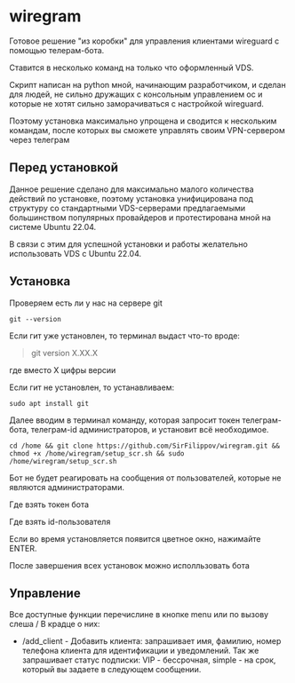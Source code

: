 # wiregram
Готовое решение "из коробки" для управления клиентами wireguard с помощью телерам-бота.

Ставится в несколько команд на только что оформленный VDS.

Скрипт написан на python мной, начинающим разработчиком, и сделан для людей, не сильно дружащих с консольным управлением ос и которые не хотят сильно заморачиваться с настройкой wireguard.

Поэтому установка максимально упрощена и сводится к нескольким командам, после которых вы сможете управлять своим VPN-сервером через телеграм
## Перед установкой
Данное решение сделано для максимально малого количества действий по установке, поэтому установка унифицирована под структуру со стандартными VDS-серверами предлагаемыми большинством популярных провайдеров и протестирована мной на системе Ubuntu 22.04.

В связи с этим для успешной установки и работы желательно использовать VDS c Ubuntu 22.04.

## Установка
Проверяем есть ли у нас на сервере git
```
git --version
```
Если гит уже установлен, то терминал выдаст что-то вроде:

> git version X.XX.X

где вместо X цифры версии

Если гит не установлен, то устанавливаем:
```
sudo apt install git
```
Далее вводим в терминал команду, которая запросит токен телеграм-бота, телеграм-id администраторов, и установит всё необходимое.
```
cd /home && git clone https://github.com/SirFilippov/wiregram.git && chmod +x /home/wiregram/setup_scr.sh && sudo /home/wiregram/setup_scr.sh
```
Бот не будет реагировать на сообщения от пользователей, которые не являются администраторами.

Где взять токен бота

Где взять id-пользователя

Если во время установляется появится цветное окно, нажимайте ENTER.

После завершения всех установок можно исполльзовать бота

## Управление

Все доступные функции перечислине в кнопке menu или по вызову слеша / В крадце о них:

- /add_client - Добавить клиента: запрашивает имя, фамилию, номер телефона клиента для идентификации и уведомлений.
Так же запрашивает статус подписки: VIP - бессрочная, simple - на срок, который вы задаете в следующем сообщении.
